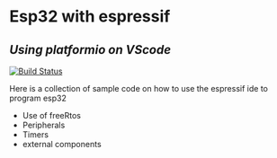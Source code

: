 # Esp32 with espressif 
## _Using platformio on VScode_

[![Build Status](https://travis-ci.org/joemccann/dillinger.svg?branch=master)](https://travis-ci.org/joemccann/dillinger)

Here is a collection of sample code on how to use the espressif ide to program esp32 

- Use of freeRtos 
- Peripherals 
- Timers 
- external components